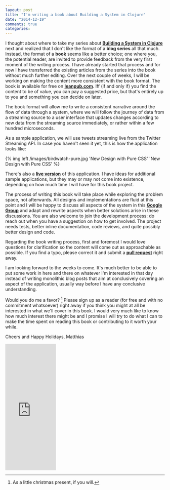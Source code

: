 ```yaml
---
layout: post
title: "I'm writing a book about Building a System in Clojure"
date: "2014-12-19"
comments: true
categories: 
---
```

I thought about where to take my series about **[Building a System in Clojure](http://matthiasnehlsen.com/blog/2014/09/24/Building-Systems-in-Clojure-1/)** next and realized that I don't like the format of a **blog series** all that much. Instead, the format of a **book** seems like a better choice; one where you, the potential reader, are invited to provide feedback from the very first moment of the writing process. I have already started that process and for now I have transferred the existing articles from the series into the book without much further editing. Over the next couple of weeks, I will be working on making the content more consistent with the book format. The book is available for free on **[leanpub.com](https://leanpub.com/building-a-system-in-clojure)**. Iff (if and only if) you find the content to be of value, you can pay a suggested price, but that's entirely up to you and something you can decide on later.

<!-- more -->

The book format will allow me to write a consistent narrative around the flow of data through a system, where we will follow the journey of data from a streaming source to a user interface that updates changes according to new data from the streaming source immediately, or rather within a few hundred microseconds.

As a sample application, we will use tweets streaming live from the Twitter Streaming API. In case you haven't seen it yet, this is how the application looks like:

{% img left /images/birdwatch-pure.jpg 'New Design with Pure CSS' 'New Design with Pure CSS' %}

There's also a **[live version](http://birdwatch2.matthiasnehlsen.com/)** of this application. I have ideas for additional sample applications, but they may or may not come into existence, depending on how much time I will have for this book project.

The process of writing this book will take place while exploring the problem space, not afterwards. All designs and implementations are fluid at this point and I will be happy to discuss all aspects of the system in this **[Google Group](https://groups.google.com/forum/#!forum/building-a-system-in-clojure/)** and adapt and rewrite aspects when better solutions arise in these discussions. You are also welcome to join the development process: do reach out when you have a suggestion on how to get involved. The project needs tests, better inline documentation, code reviews, and quite possibly better design and code. 

Regarding the book writing process, first and foremost I would love questions for clarification so the content will come out as approachable as possible. If you find a typo, please correct it and submit a **[pull request](https://github.com/matthiasn/clojure-system-book)** right away.

I am looking forward to the weeks to come. It's much better to be able to put some work in here and there on whatever I'm interested in that day instead of writing monolithic blog posts that aim at conclusively covering an aspect of the application, usually way before I have any conclusive understanding.

Would you do me a favor? [^1] Please sign up as a reader (for free and with no commitment whatsoever) right away if you think you might at all be interested in what we'll cover in this book. I would very much like to know how much interest there might be and I promise I will try to do what I can to make the time spent on reading this book or contributing to it worth your while.

Cheers and Happy Holidays,
Matthias

<iframe width="160" height="400" src="https://leanpub.com/building-a-system-in-clojure/embed" frameborder="0" allowtransparency="true"></iframe>

[^1]: As a little christmas present, if you will.